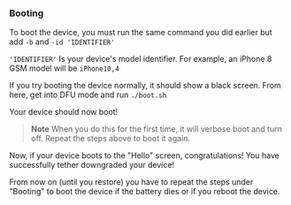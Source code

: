 ### Booting

To boot the device, you must run the same command you did earlier but add `-b`  and `-id 'IDENTIFIER'`

`'IDENTIFIER'` Is your device's model identifier. For example, an iPhone 8 GSM model will be `iPhone10,4`

If you try booting the device normally, it should show a black screen. From here, get into DFU mode and run `./boot.sh`

Your device should now boot!

> **Note**
>When you do this for the first time, it will verbose boot and turn off. Repeat the steps above to boot it again.

Now, if your device boots to the "Hello" screen, congratulations! You have successfully tether downgraded your device!

From now on (until you restore) you have to repeat the steps under "Booting" to boot the device if the battery dies or if you reboot the device.
